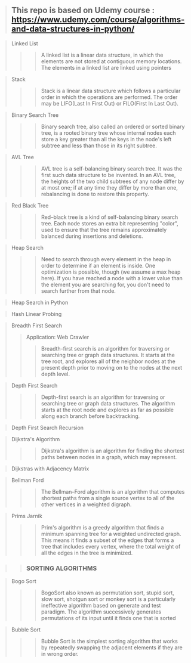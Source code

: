 
> ## This repo is based on Udemy course : https://www.udemy.com/course/algorithms-and-data-structures-in-python/


> Linked List
>>> A linked list is a linear data structure, in which the elements are not stored at contiguous memory locations. The elements in a linked list are linked using pointers

> Stack
> >>Stack is a linear data structure which follows a particular order in which the operations are performed. The order may be LIFO(Last In First Out) or FILO(First In Last Out).

> Binary Search Tree
> >> Binary search tree, also called an ordered or sorted binary tree, is a rooted binary tree whose internal nodes each store a key greater than all the keys in the node's left subtree and less than those in its right subtree.

> AVL Tree
> >> AVL tree is a self-balancing binary search tree. It was the first such data structure to be invented. In an AVL tree, the heights of the two child subtrees of any node differ by at most one; if at any time they differ by more than one, rebalancing is done to restore this property.

> Red Black Tree
> >>Red–black tree is a kind of self-balancing binary search tree. Each node stores an extra bit representing "color", used to ensure that the tree remains approximately balanced during insertions and deletions.

> Heap Search
> >> Need to search through every element in the heap in order to determine if an element is inside. One optimization is possible, though (we assume a max heap here). If you have reached a node with a lower value than the element you are searching for, you don't need to search further from that node.

> Heap Search in Python

> Hash Linear Probing
 
> Breadth First Search
>   > Application: Web Crawler
> >>Breadth-first search is an algorithm for traversing or searching tree or graph data structures. It starts at the tree root, and explores all of the neighbor nodes at the present depth prior to moving on to the nodes at the next depth level. 

> Depth First Search
> >> Depth-first search is an algorithm for traversing or searching tree or graph data structures. The algorithm starts at the root node and explores as far as possible along each branch before backtracking.

> Depth First Search Recursion

> Dijkstra's Algorithm
> >> Dijkstra's algorithm is an algorithm for finding the shortest paths between nodes in a graph, which may represent.

> Dijkstras with Adjacency Matrix

> Bellman Ford
> >> The Bellman–Ford algorithm is an algorithm that computes shortest paths from a single source vertex to all of the other vertices in a weighted digraph.
 
> Prims Jarnik
> >> Prim's algorithm is a greedy algorithm that finds a minimum spanning tree for a weighted undirected graph. This means it finds a subset of the edges that forms a tree that includes every vertex, where the total weight of all the edges in the tree is minimized.



> >### SORTING ALGORITHMS

> Bogo Sort
>>>BogoSort also known as permutation sort, stupid sort, slow sort, shotgun sort or monkey sort is a particularly
ineffective algorithm based on generate and test paradigm. The algorithm successively generates permutations of its
input until it finds one that is sorted

> Bubble Sort
>>> Bubble Sort is the simplest sorting algorithm that works by repeatedly swapping the adjacent elements if they are in wrong order.













